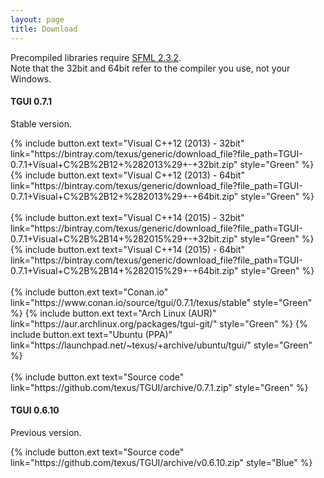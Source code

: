 ```yaml
---
layout: page
title: Download
---
```


Precompiled libraries require [SFML 2.3.2](http://www.sfml-dev.org/download/sfml/2.3.2/).  
Note that the 32bit and 64bit refer to the compiler you use, not your Windows.

<div>
  <h4 class="SmallBottomMargin">TGUI 0.7.1</h4>
  <p>Stable version.</p>
  {% include button.ext text="Visual C++12 (2013) - 32bit" link="https://bintray.com/texus/generic/download_file?file_path=TGUI-0.7.1+Visual+C%2B%2B12+%282013%29+-+32bit.zip" style="Green" %}
  {% include button.ext text="Visual C++12 (2013) - 64bit" link="https://bintray.com/texus/generic/download_file?file_path=TGUI-0.7.1+Visual+C%2B%2B12+%282013%29+-+64bit.zip" style="Green" %}<br><br>
  {% include button.ext text="Visual C++14 (2015) - 32bit" link="https://bintray.com/texus/generic/download_file?file_path=TGUI-0.7.1+Visual+C%2B%2B14+%282015%29+-+32bit.zip" style="Green" %}
  {% include button.ext text="Visual C++14 (2015) - 64bit" link="https://bintray.com/texus/generic/download_file?file_path=TGUI-0.7.1+Visual+C%2B%2B14+%282015%29+-+64bit.zip" style="Green" %}<br><br>
  {% include button.ext text="Conan.io" link="https://www.conan.io/source/tgui/0.7.1/texus/stable" style="Green" %}
  {% include button.ext text="Arch Linux (AUR)" link="https://aur.archlinux.org/packages/tgui-git/" style="Green" %}
  {% include button.ext text="Ubuntu (PPA)" link="https://launchpad.net/~texus/+archive/ubuntu/tgui/" style="Green" %}<br><br>
  {% include button.ext text="Source code" link="https://github.com/texus/TGUI/archive/0.7.1.zip" style="Green" %}
</div>

<div>
  <h4>TGUI 0.6.10</h4>
  <p>Previous version.</p>
  {% include button.ext text="Source code" link="https://github.com/texus/TGUI/archive/v0.6.10.zip" style="Blue" %}
</div>
